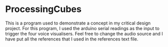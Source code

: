 # ProcessingCubes
This is a program used to demonstrate a concept in my critical design project. For this program, I used the arduino serial readings as the input to trigger the four voice visualisers. Feel free to change the audio source and I have put all the references that I used in the references text file.
